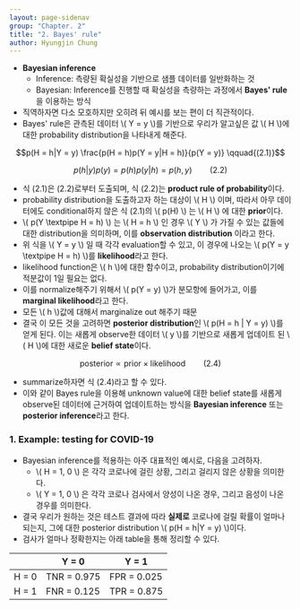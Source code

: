 ```yaml
---
layout: page-sidenav
group: "Chapter. 2"
title: "2. Bayes' rule"
author: Hyungjin Chung
---
```


- **Bayesian inference**
  - Inference: 측량된 확실성을 기반으로 샘플 데이터를 일반화하는 것
  - Bayesian: Inference를 진행할 때 확실성을 측량하는 과정에서 **Bayes' rule**을 이용하는 방식
- 직역하자면 다소 모호하지만 오히려 뒤 예시를 보는 편이 더 직관적이다.
- Bayes' rule은 관측된 데이터 \\( Y = y \\)를 기반으로 우리가 알고싶은 값 \\( H \\)에 대한 probability distribution을 나타내게 해준다.

$$p(H = h|Y = y) \frac{p(H = h)p(Y = y|H = h)}{p(Y = y)} \qquad{(2.1)}$$

$$p(h|y)p(y) = p(h)p(y|h) = p(h,y) \qquad{(2.2)}$$

- 식 (2.1)은 (2.2)로부터 도출되며, 식 (2.2)는 **product rule of probability**이다.
- probability distribution을 도출하고자 하는 대상이 \\( H \\) 이며, 따라서 아무 데이터에도 conditional하지 않은 식 (2.1)의 \\( p(H) \\) 는 \\( H \\) 에 대한 **prior**이다.
- \\( p(Y \textpipe H = h) \\) 는 \\( H = h \\) 인 경우 \\( Y \\) 가 가질 수 있는 값들에 대한 distribution을 의미하며, 이를 **observation distribution** 이라고 한다.
- 위 식을 \\( Y = y \\) 일 때 각각 evaluation할 수 있고, 이 경우에 나오는 \\( p(Y = y \textpipe H = h) \\)를 **likelihood**라고 한다.
- likelihood function은 \\( h \\)에 대한 함수이고, probability distribution이기에 적분값이 1일 필요는 없다.
- 이를 normalize해주기 위해서 \\( p(Y = y) \\)가 분모항에 들어가고, 이를 **marginal likelihood**라고 한다.
- 모든 \\( h \\)값에 대해서 marginalize out 해주기 때문
- 결국 이 모든 것을 고려하면 **posterior distribution**인 \\( p(H = h | Y = y) \\)를 얻게 된다. 이는 새롭게 observe한 데이터 \\( y \\)를 기반으로 새롭게 업데이트 된 \\( H \\)에 대한 새로운 **belief state**이다.

$$\textrm{posterior} \propto \textrm{prior} \times \textrm{likelihood} \qquad{(2.4)}$$

- summarize하자면 식 (2.4)라고 할 수 있다.
- 이와 같이 Bayes rule을 이용해 unknown value에 대한 belief state를 새롭게 observe된 데이터에 근거하여 업데이트하는 방식을 **Bayesian inference** 또는 **posterior inference**라고 한다.

### 1. Example: testing for COVID-19

- Bayesian inference를 적용하는 아주 대표적인 예시로, 다음을 고려하자.
  - \\( H = 1, 0 \\) 은 각각 코로나에 걸린 상황, 그리고 걸리지 않은 상황을 의미한다.
  - \\( Y = 1, 0 \\) 은 각각 코로나 검사에서 양성이 나온 경우, 그리고 음성이 나온 경우를 의미한다.
- 결국 우리가 원하는 것은 테스트 결과에 따라 **실제로** 코로나에 걸릴 확률이 얼마나 되는지, 그에 대한 posterior distribution \\( p(H = h|Y = y) \\)이다.
- 검사가 얼마나 정확한지는 아래 table을 통해 정리할 수 있다.

|       | Y = 0       | Y = 1       |
|-------|-------------|-------------|
| H = 0 | TNR = 0.975 | FPR = 0.025 |
| H = 1 | FNR = 0.125 | TPR = 0.875 |



